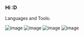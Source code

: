 ### Hi :D


Languages and Tools:

![image](https://user-images.githubusercontent.com/90936654/140652411-54fc9e4d-3f50-4fea-b429-69a233251c56.png)   ![image](https://user-images.githubusercontent.com/90936654/140652415-8226dd8d-a516-4e7e-a815-23307526dcd3.png)    ![image](https://user-images.githubusercontent.com/90936654/140652412-8a4099c5-f3c3-4c68-aa0a-72878e36e67d.png)    ![image](https://user-images.githubusercontent.com/90936654/140652510-e0d78c96-08ee-44e1-9bbb-73e9258f90c9.png)

 

